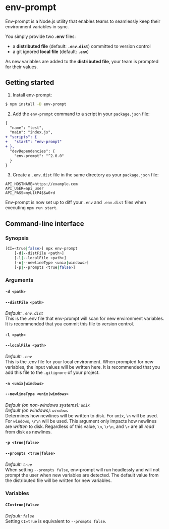 # env-prompt
Env-prompt is a Node.js utility that enables teams to seamlessly keep their environment variables in sync.

You simply provide two **.env** files:
 - a **distributed file** (default: **`.env.dist`**) committed to version control
 - a git ignored **local file** (default: **`.env`**)

As new variables are added to the **distributed file**, your team is prompted for their values.

## Getting started
1) Install env-prompt:
```sh
$ npm install -D env-prompt
```

2) Add the `env-prompt` command to a script in your `package.json` file:
```diff
{
  "name": "test",
  "main": "index.js",
+ "scripts": {
+   "start": "env-prompt"
+ },
  "devDependencies": {
    "env-prompt": "^2.0.0"
  }
}
```

3) Create a `.env.dist` file in the same directory as your `package.json` file:
```
API_HOSTNAME=https://example.com
API_USER=api_user
API_PASS=myL1tP4$$w0rd
```

Env-prompt is now set up to diff your `.env` and `.env.dist` files when executing `npm run start`.

## Command-line interface
### Synopsis
```sh
[CI=<true|false>] npx env-prompt
    [-d|--distFile <path>]
    [-l|--localFile <path>]
    [-n|--newlineType <unix|windows>]
    [-p|--prompts <true|false>]
```

### Arguments
#### `-d <path>`
#### `--distFile <path>`
_Default: `.env.dist`_\
This is the .env file that env-prompt will scan for new environment variables. It is recommended that you commit this file to version control.


#### `-l <path>`
#### `--localFile <path>`
_Default: `.env`_\
This is the .env file for your local environment. When prompted for new variables, the input values will be written here. It is recommended that you add this file to the `.gitignore` of your project.

#### `-n <unix|windows>`
#### `--newlineType <unix|windows>`
_Default (on non-windows systems): `unix`_\
_Default (on windows): `windows`_\
Determines how newlines will be written to disk. For `unix`, `\n` will be used. For `windows`, `\r\n` will be used.
This argument only impacts how newlines are _written_ to disk. Regardless of this value, `\n`, `\r\n`, and `\r` are all _read_ from disk as newlines.

#### `-p <true|false>`
#### `--prompts <true|false>`
_Default: `true`_\
When setting `--prompts false`, env-prompt will run headlessly and will not prompt the user when new variables are detected.
The default value from the distributed file will be written for new variables.

### Variables
#### `CI=<true|false>`
_Default: `false`_\
Setting `CI=true` is equivalent to `--prompts false`.
